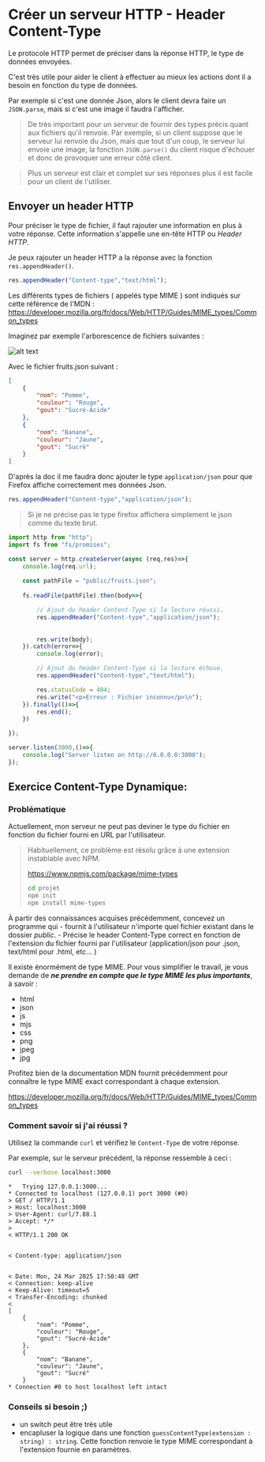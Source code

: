 # Créer un serveur HTTP -  Header Content-Type


Le protocole HTTP permet de préciser dans la réponse HTTP, le type de données envoyées.

C'est très utile pour aider le client à effectuer au mieux les actions dont il a besoin en fonction du type de données.

Par exemple si c'est une donnée Json, alors le client  devra faire un `JSON.parse`, mais si c'est une image il faudra l'afficher. 

> De très important pour un serveur de fournir des types précis quant aux fichiers qu'il renvoie.
>Par exemple, si un client suppose que le serveur lui renvoie du Json, mais que tout d'un coup, le serveur lui envoie une image, la fonction `JSON.parse()` du client risque d'échouer et donc de provoquer une erreur côté client.

> Plus un serveur est clair et complet sur ses réponses plus il est facile pour un client de l'utiliser.

## Envoyer un header HTTP

Pour préciser le type de fichier, il faut rajouter une information en plus à votre réponse. Cette information s'appelle une en-tête HTTP ou *Header HTTP*.

Je peux rajouter un header HTTP a la réponse avec la fonction `res.appendHeader()`. 

```js
res.appendHeader("Content-type","text/html");
```

Les différents types de fichiers ( appelés type MIME ) sont indiqués sur cette référence de l'MDN : 
https://developer.mozilla.org/fr/docs/Web/HTTP/Guides/MIME_types/Common_types

Imaginez par exemple l'arborescence de fichiers suivantes :

![alt text](image-2.png)


Avec le fichier fruits.json suivant :

```json
[
    {
        "nom": "Pomme",
        "couleur": "Rouge",
        "gout": "Sucré-Acide"
    },
    {
        "nom": "Banane",
        "couleur": "Jaune",
        "gout": "Sucré"
    }
]
```

D'après la doc il me faudra donc ajouter le type `application/json` pour que Firefox affiche correctement mes données Json. 

```js
res.appendHeader("Content-type","application/json");
```

> Si je ne précise pas le type firefox affichera simplement le json comme du texte brut.


```js
import http from "http";
import fs from "fs/promises";

const server = http.createServer(async (req,res)=>{
    console.log(req.url);
    
    const pathFile = "public/fruits.json";
    
    fs.readFile(pathFile).then(body=>{

        // Ajout du header Content-Type si la lecture réussi.
        res.appendHeader("Content-type","application/json");
        
        
        res.write(body);
    }).catch(error=>{
        console.log(error);

        // Ajout du header Content-Type si la lecture échoue.
        res.appendHeader("Content-type","text/html");

        res.statusCode = 404;
        res.write("<p>Erreur : Fichier inconnu</p>\n");
    }).finally(()=>{
        res.end();
    })

});

server.listen(3000,()=>{
    console.log("Server listen on http://0.0.0.0:3000");
});
```


## Exercice Content-Type Dynamique:

### Problématique 

Actuellement, mon serveur ne peut pas deviner le type du fichier en fonction du fichier fourni en URL par l'utilisateur. 

>Habituellement, ce problème est résolu grâce à une extension instablable avec NPM. 
>
>https://www.npmjs.com/package/mime-types
>
>```bash
> cd projet
> npm init
>npm install mime-types
>```

À partir des connaissances acquises précédemment, concevez un programme qui
    - fournit à l'utilisateur n'importe quel fichier existant dans le dossier *public*.
    - Précise le header Content-Type correct en fonction de l'extension du fichier fourni par l'utilisateur (application/json pour .json, text/html pour .html, etc... )

Il existe énormément de type MIME. Pour vous simplifier le travail, je vous demande de ***ne prendre en compte que le type MIME les plus importants***, à savoir : 

- html
- json
- js
- mjs
- css
- png
- jpeg
- jpg

Profitez bien de la documentation MDN fournit précédemment pour connaître le type MIME exact correspondant à chaque extension.

https://developer.mozilla.org/fr/docs/Web/HTTP/Guides/MIME_types/Common_types


### Comment savoir si j'ai réussi ? 

Utilisez la commande `curl` et vérifiez le `Content-Type` de votre réponse.

Par exemple, sur le serveur précédent, la réponse ressemble à ceci : 

```bash
curl --verbose localhost:3000
```

```
*   Trying 127.0.0.1:3000...
* Connected to localhost (127.0.0.1) port 3000 (#0)
> GET / HTTP/1.1
> Host: localhost:3000
> User-Agent: curl/7.88.1
> Accept: */*
> 
< HTTP/1.1 200 OK


< Content-type: application/json


< Date: Mon, 24 Mar 2025 17:50:48 GMT
< Connection: keep-alive
< Keep-Alive: timeout=5
< Transfer-Encoding: chunked
< 
[
    {
        "nom": "Pomme",
        "couleur": "Rouge",
        "gout": "Sucré-Acide"
    },
    {
        "nom": "Banane",
        "couleur": "Jaune",
        "gout": "Sucré"
    }
* Connection #0 to host localhost left intact
```

### Conseils si besoin ;)

- un switch peut être très utile 
- encapluser la logique dans une fonction `guessContentType(extension : string) : string`. Cette fonction renvoie le type MIME correspondant à l'extension fournie en paramètres.